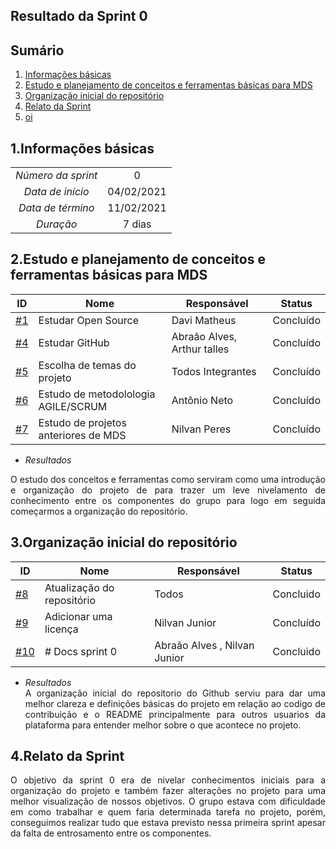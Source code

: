 ## Resultado da Sprint 0

## Sumário

1. [Informações básicas](#1.Informações-básicas)
2. [Estudo e planejamento de conceitos e ferramentas básicas para MDS](#2.Estudo-e-planejamento-de-conceitos-e-ferramentas-básicas-para-MDS)
3. [Organização inicial do repositório](#3.Organização-inicial-do-repositório)
4. [Relato da Sprint](#4.Relato-da-Sprint )
5. [oi](#5.oi)

## 1.Informações básicas

| | |
|:--:|:--:|
|*Número da sprint*|0|
|*Data de início*|04/02/2021|
|*Data de término*|11/02/2021|
|*Duração*|7 dias|



## 2.Estudo e planejamento de conceitos e ferramentas básicas para MDS

|ID|Nome |Responsável |Status|
|--|--|--|--|
|[#1](https://github.com/fga-eps-mds/MDS-2020-2-G7/issues/1)|Estudar Open Source|Davi Matheus|Concluído|
|[#4](https://github.com/fga-eps-mds/MDS-2020-2-G7/issues/4)|Estudar GitHub|Abraão Alves, Arthur talles|Concluído|
|[#5](https://github.com/fga-eps-mds/MDS-2020-2-G7/issues/5)|Escolha de temas do projeto|Todos Integrantes|Concluído|
|[#6](https://github.com/fga-eps-mds/MDS-2020-2-G7/issues/6)|Estudo de metodolologia AGILE/SCRUM|Antônio Neto|Concluído|
|[#7](https://github.com/fga-eps-mds/MDS-2020-2-G7/issues/7)|Estudo de projetos anteriores de MDS|Nilvan Peres|Concluído|

 - *Resultados*
 <div style="text-align: justify"> O estudo dos conceitos e ferramentas como serviram como uma introdução e organização do projeto de para trazer um leve nivelamento de conhecimento entre os componentes do grupo para logo em seguida começarmos a organização do repositório. </div>
	 


## 3.Organização inicial do repositório
|ID|Nome|Responsável|Status|
|----|-----|------------------|-----|
|[#8](https://github.com/fga-eps-mds/MDS-2020-2-G7/issues/8)|Atualização do repositório|Todos|Concluido
|[#9](https://github.com/fga-eps-mds/MDS-2020-2-G7/issues/9)| Adicionar uma licença|Nilvan Junior|Concluído
|[#10](https://github.com/fga-eps-mds/MDS-2020-2-G7/issues/10)|# Docs sprint 0|Abraão Alves , Nilvan Junior|Concluido

 -  *Resultados*
    <div style="text-align: justify">
	A organização inicial do repositorio do Github serviu para dar uma melhor clareza e definições básicas do projeto em relação ao codigo de contribuição e o README principalmente para outros usuarios da plataforma para entender melhor sobre o que acontece no projeto. 
    </div>
## 4.Relato da Sprint 
    

  <div style="text-align: justify"> O objetivo da sprint 0 era de nivelar conhecimentos iniciais para a organização do projeto e também fazer alterações no projeto para uma melhor visualização de nossos objetivos. O grupo estava com dificuldade em como trabalhar e quem faria determinada tarefa no projeto, porém, conseguimos realizar tudo que estava previsto nessa primeira sprint apesar da falta de entrosamento entre os componentes.</div>
